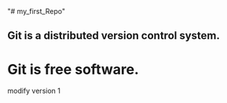 "# my_first_Repo" 

## Git is a distributed version control system.

# Git is free software.

  modify version 1
